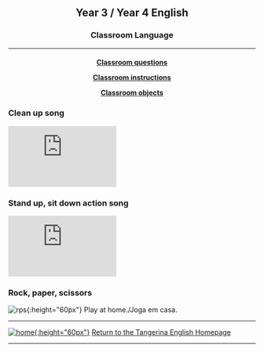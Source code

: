 <h2> 
<p align="center">
Year 3 / Year 4 English
</p>
</h2>

<h3> 
<p align="center">
Classroom Language
</p>
</h3>

***


<h4>
<p align="center">
  <a href="https://tangerina-pt.github.io/English/Classroom_Q_CD">Classroom questions</a>
  <br>
</p>
<p align="center">
  <a href="https://tangerina-pt.github.io/English/Classroom_I_CD">Classroom instructions</a>
  <br>
</p>
<p align="center">
  <a href="https://tangerina-pt.github.io/English/Classroom_Objects_CD">Classroom objects</a>
  <br>
</p>

</h4>

### Clean up song

<iframe width="220" height="124" src="https://www.youtube.com/embed/RmNCryV6G_M" title="YouTube video player" frameborder="0" allow="accelerometer; autoplay; clipboard-write; encrypted-media; gyroscope; picture-in-picture" allowfullscreen></iframe>  

### Stand up, sit down action song

<iframe width="220" height="124" src="https://www.youtube.com/embed/WsiRSWthV1k" title="YouTube video player" frameborder="0" allow="accelerometer; autoplay; clipboard-write; encrypted-media; gyroscope; picture-in-picture" allowfullscreen></iframe>  

### Rock, paper, scissors

![rps](/images/rps.png){:height="60px"} Play at home./Joga em casa.

***
[![home](https://1blockatatime.github.io/English/images/home.png){:height="60px"}](https://tangerina-pt.github.io/English) [Return to the Tangerina English Homepage](https://tangerina-pt.github.io/English)

***
